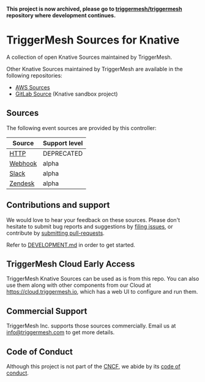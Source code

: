 **This project is now archived, please go to [triggermesh/triggermesh](https://github.com/triggermesh/triggermesh) repository where development continues.**

# TriggerMesh Sources for Knative

A collection of open Knative Sources maintained by TriggerMesh.

Other Knative Sources maintained by TriggerMesh are available in the following repositories:

- [AWS Sources][knsrc-aws]
- [GitLab Source][knsrc-gitlab] (Knative sandbox project)

## Sources

The following event sources are provided by this controller:

| Source                    | Support level |
|---------------------------|---------------|
| [HTTP][docs-http]         | DEPRECATED    |
| [Webhook][docs-webhook]   | alpha         |
| [Slack][docs-slack]       | alpha         |
| [Zendesk][docs-zd]        | alpha         |

## Contributions and support

We would love to hear your feedback on these sources. Please don't hesitate to submit bug reports and suggestions by
[filing issues][gh-issue], or contribute by [submitting pull-requests][gh-pr].

Refer to [DEVELOPMENT.md](./DEVELOPMENT.md) in order to get started.

## TriggerMesh Cloud Early Access

TriggerMesh Knative Sources can be used as is from this repo. You can also use them along with other components from our
Cloud at <https://cloud.triggermesh.io>, which has a web UI to configure and run them.

## Commercial Support

TriggerMesh Inc. supports those sources commercially. Email us at <info@triggermesh.com> to get more details.

## Code of Conduct

Although this project is not part of the [CNCF][cncf], we abide by its [code of conduct][cncf-conduct].

[knsrc-aws]: https://github.com/triggermesh/aws-event-sources
[knsrc-gitlab]: https://github.com/knative-sandbox/eventing-gitlab

[docs-http]: https://docs.triggermesh.io/sources/http/
[docs-webhook]: https://docs.triggermesh.io/sources/webhook/
[docs-slack]: https://docs.triggermesh.io/sources/slack/
[docs-zd]: https://docs.triggermesh.io/sources/zendesk/

[gh-issue]: https://github.com/triggermesh/knative-sources/issues
[gh-pr]: https://github.com/triggermesh/knative-sources/pulls

[cncf]: https://www.cncf.io/
[cncf-conduct]: https://github.com/cncf/foundation/blob/master/code-of-conduct.md
